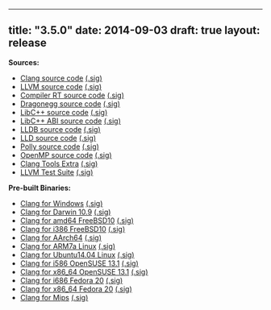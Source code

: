 
---
title: "3.5.0"
date: 2014-09-03
draft: true
layout: release
---

**Sources:**
* [Clang source code](/3.5.0/cfe-3.5.0.src.tar.xz) [(.sig)](/3.5.0/cfe-3.5.0.src.tar.xz.sig)
* [LLVM source code](/3.5.0/llvm-3.5.0.src.tar.xz) [(.sig)](/3.5.0/llvm-3.5.0.src.tar.xz.sig)
* [Compiler RT source code](/3.5.0/compiler-rt-3.5.0.src.tar.xz) [(.sig)](/3.5.0/compiler-rt-3.5.0.src.tar.xz.sig)
* [Dragonegg source code](/3.5.0/dragonegg-3.5.0.src.tar.xz) [(.sig)](/3.5.0/dragonegg-3.5.0.src.tar.xz.sig)
* [LibC++ source code](/3.5.0/libcxx-3.5.0.src.tar.xz) [(.sig)](/3.5.0/libcxx-3.5.0.src.tar.xz.sig)
* [LibC++ ABI source code](/3.5.0/libcxxabi-3.5.0.src.tar.xz) [(.sig)](/3.5.0/libcxxabi-3.5.0.src.tar.xz.sig)
* [LLDB source code](/3.5.0/lldb-3.5.0.src.tar.xz) [(.sig)](/3.5.0/lldb-3.5.0.src.tar.xz.sig)
* [LLD source code](/3.5.0/lld-3.5.0.src.tar.xz) [(.sig)](/3.5.0/lld-3.5.0.src.tar.xz.sig)
* [Polly source code](/3.5.0/polly-3.5.0.src.tar.xz) [(.sig)](/3.5.0/polly-3.5.0.src.tar.xz.sig)
* [OpenMP source code](/3.5.0/openmp-3.5.0.src.tar.xz) [(.sig)](/3.5.0/openmp-3.5.0.src.tar.xz.sig)
* [Clang Tools Extra](/3.5.0/clang-tools-extra-3.5.0.src.tar.xz) [(.sig)](/3.5.0/clang-tools-extra-3.5.0.src.tar.xz.sig)
* [LLVM Test Suite](/3.5.0/test-suite-3.5.0.src.tar.xz) [(.sig)](/3.5.0/test-suite-3.5.0.src.tar.xz.sig)


**Pre-built Binaries:**
* [Clang for Windows](/3.5.0/LLVM-3.5.0-win32.exe) [(.sig)](/3.5.0/LLVM-3.5.0-win32.exe.sig)
* [Clang for Darwin 10.9](/3.5.0/clang+llvm-3.5.0-macosx-apple-darwin.tar.xz) [(.sig)](/3.5.0/clang+llvm-3.5.0-macosx-apple-darwin.tar.xz.sig)
* [Clang for amd64 FreeBSD10](/3.5.0/clang+llvm-3.5.0-amd64-unknown-freebsd10.tar.xz) [(.sig)](/3.5.0/clang+llvm-3.5.0-amd64-unknown-freebsd10.tar.xz.sig)
* [Clang for i386 FreeBSD10](/3.5.0/clang+llvm-3.5.0-i386-unknown-freebsd10.tar.xz) [(.sig)](/3.5.0/clang+llvm-3.5.0-i386-unknown-freebsd10.tar.xz.sig)
* [Clang for AArch64](/3.5.0/clang+llvm-3.5.0-aarch64-linux-gnu.tar.xz) [(.sig)](/3.5.0/clang+llvm-3.5.0-aarch64-linux-gnu.tar.xz.sig)
* [Clang for ARM7a Linux](/3.5.0/clang+llvm-3.5.0-armv7a-linux-gnueabihf.tar.xz) [(.sig)](/3.5.0/clang+llvm-3.5.0-armv7a-linux-gnueabihf.tar.xz.sig)
* [Clang for Ubuntu14.04 Linux](/3.5.0/clang+llvm-3.5.0-x86_64-linux-gnu-ubuntu-14.04.tar.xz) [(.sig)](/3.5.0/clang+llvm-3.5.0-x86_64-linux-gnu-ubuntu-14.04.tar.xz.sig)
* [Clang for i586 OpenSUSE 13.1](/3.5.0/clang+llvm-3.5.0-i586-opensuse13.1.tar.xz) [(.sig)](/3.5.0/clang+llvm-3.5.0-i586-opensuse13.1.tar.xz.sig)
* [Clang for x86\_64 OpenSUSE 13.1](/3.5.0/clang+llvm-3.5.0-x86_64-opensuse13.1.tar.xz) [(.sig)](/3.5.0/clang+llvm-3.5.0-x86_64-opensuse13.1.tar.xz.sig)
* [Clang for i686 Fedora 20](/3.5.0/clang+llvm-3.5.0-i686-fedora20.tar.xz) [(.sig)](/3.5.0/clang+llvm-3.5.0-i686-fedora20.tar.xz.sig)
* [Clang for x86\_64 Fedora 20](/3.5.0/clang+llvm-3.5.0-x86_64-fedora20.tar.xz) [(.sig)](/3.5.0/clang+llvm-3.5.0-x86_64-fedora20.tar.xz.sig)
* [Clang for Mips](/3.5.0/clang+llvm-3.5.0-mips-linux-gnu.tar.xz) [(.sig)](/3.5.0/clang+llvm-3.5.0-mips-linux-gnu.tar.xz.sig)


